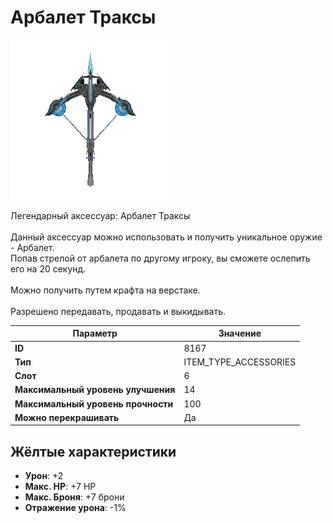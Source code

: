 # Арбалет Траксы

![Item Image](../img/8167.webp?raw=true)

Легендарный аксессуар: Арбалет Траксы<br><br>Данный аксессуар можно использовать и получить уникальное оружие - Арбалет.<br>Попав стрелой от арбалета по другому игроку, вы сможете ослепить его на 20 секунд.<br><br>Можно получить путем крафта на верстаке.<br><br>Разрешено передавать, продавать и выкидывать.


| Параметр | Значение |
|----------|----------|
| **ID** | 8167 |
| **Тип** | ITEM_TYPE_ACCESSORIES |
| **Слот** | 6 |
| **Максимальный уровень улучшения** | 14 |
| **Максимальный уровень прочности** | 100 |
| **Можно перекрашивать** | Да |

## Жёлтые характеристики

- **Урон**: +2
- **Макс. HP**: +7 HP
- **Макс. Броня**: +7 брони
- **Отражение урона**: -1%


